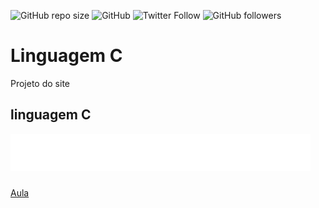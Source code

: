 ![GitHub repo size](https://img.shields.io/github/repo-size/isabelanavarro/robotica)
![GitHub](https://img.shields.io/github/license/isabelanavarro/robotica)
![Twitter Follow](https://img.shields.io/twitter/follow/isabelanavarro0?style=social)
![GitHub followers](https://img.shields.io/github/followers/isabelanavarro?style=social)

# Linguagem C
Projeto do site

## linguagem C
![gif](https://github.com/isabelanavarro/robotica/blob/main/public_html/Blue_divider.gif)

###
[Aula](https://www.ime.usp.br/~fmario/mac2166/aula2.html)
